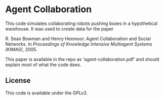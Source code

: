 Agent Collaboration
===================

This code simulates collaborating robots pushing boxes in a
hypothetical warehouse.  It was used to create data for the paper

R. Sean Bowman and Henry Hexmoor.  Agent Collaboration and Social Networks.  In *Proceedings of Knowledge Intensive Multiagent Systems (KIMAS)*, 2005.

This paper is available in the repo as 'agent-collaboration.pdf' and
should explain most of what the code does.

License
-------

This code is available under the GPLv3.
